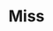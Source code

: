 ---
name: Natasha Govender
title: Miss
email: NULL
website: NULL
note: NULL
category: Former Members
photo: 
---